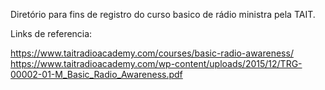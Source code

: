 Diretório para fins de registro do curso basico de rádio ministra pela TAIT.


Links de referencia:

https://www.taitradioacademy.com/courses/basic-radio-awareness/
https://www.taitradioacademy.com/wp-content/uploads/2015/12/TRG-00002-01-M_Basic_Radio_Awareness.pdf
